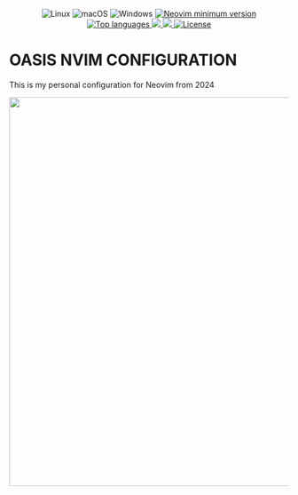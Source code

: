 <div align="center">
    <p>
        <a>
          <img alt="Linux" src="https://img.shields.io/badge/Linux-%23.svg?style=flat-square&logo=linux&color=FCC624&logoColor=black" />
        </a>
        <a>
          <img alt="macOS" src="https://img.shields.io/badge/macOS-%23.svg?style=flat-square&logo=apple&color=000000&logoColor=white" />
        </a>
        <a>
          <img alt="Windows" src="https://img.shields.io/badge/Windows-%23.svg?style=flat-square&logo=windows&color=0078D6&logoColor=white" />
        </a>
        <a href="https://github.com/neovim/neovim/releases/tag/stable">
          <img src="https://img.shields.io/badge/Neovim-0.10.1-blueviolet.svg?style=flat-square&logo=Neovim&logoColor=green" alt="Neovim minimum version"/>
        </a>
        <a href="https://github.com/jdhao/nvim-config/search?l=vim-script">
          <img src="https://img.shields.io/github/languages/top/jdhao/nvim-config" alt="Top languages"/>
        </a>
        <a href="https://github.com/jdhao/nvim-config/graphs/commit-activity">
          <img src="https://img.shields.io/github/commit-activity/m/jdhao/nvim-config?style=flat-square" />
        </a>
        <a href="https://github.com/jdhao/nvim-config/releases/tag/v0.10.0">
          <img src="https://img.shields.io/github/commits-since/jdhao/nvim-config/v0.10.0?style=flat-square" />
        </a>
        <a href="https://github.com/jdhao/nvim-config/blob/master/LICENSE">
          <img src="https://img.shields.io/github/license/jdhao/nvim-config?style=flat-square&logo=GNU&label=License" alt="License"/>
        </a>
    </p>
</div>

# OASIS NVIM CONFIGURATION

This is my personal configuration for Neovim from 2024

<p align="center">
    <img src="https://res.cloudinary.com/dder8kjda/image/upload/v1726808646/Screenshot_20240919_233551_nudloo.png" width="700px"/>
</p>
